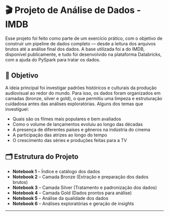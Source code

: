# 🎬 Projeto de Análise de Dados - IMDB

Esse projeto foi feito como parte de um exercício prático, com o objetivo de construir um pipeline de dados completo — desde a leitura dos arquivos brutos até a análise final dos dados. A base utilizada foi a do IMDB, disponível publicamente, e tudo foi desenvolvido na plataforma Databricks, com a ajuda do PySpark para tratar os dados.

## 🧠 Objetivo

A ideia principal foi investigar padrões históricos e culturais da produção audiovisual ao redor do mundo. Para isso, os dados foram organizados em camadas (bronze, silver e gold), o que permitiu uma limpeza e estruturação cuidadosa antes das análises exploratórias. Alguns dos temas que investiguei:

- Quais são os filmes mais populares e bem avaliados
- Como o volume de lançamentos evoluiu ao longo das décadas
- A presença de diferentes países e gêneros na indústria do cinema
- A participação das atrizes ao longo do tempo
- O crescimento das séries e produções feitas para a TV

## 🗂️ Estrutura do Projeto

- **Notebook 1** – Índice e catálogo dos dados
- **Notebook 2** – Camada Bronze (Extração e preparação dos dados brutos)
- **Notebook 3** – Camada Silver (Tratamento e padronização dos dados)
- **Notebook 4** – Camada Gold (Dados prontos para análise)
- **Notebook 5** – Análise da qualidade dos dados
- **Notebook 6** – Análises exploratórias e geração de insights

---
